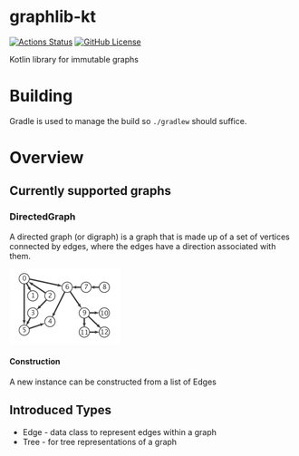 # graphlib-kt
[![Actions Status](https://github.com/link-time/graphlib-kt/workflows/Kotlin%20CI/badge.svg)](https://github.com/link-time/graphlib-kt/actions)
[![GitHub License](https://img.shields.io/badge/License-MIT-blue.svg)](https://opensource.org/licenses/MIT)

Kotlin library for immutable graphs

# Building 
Gradle is used to manage the build so `./gradlew` should suffice.

# Overview
## Currently supported graphs
### DirectedGraph
A directed graph (or digraph) is a graph that is made up of a set of vertices connected by edges, where the edges have a direction associated with them. 

![Image of Digraph](doc/images/digraph.png)
#### Construction
A new instance can be constructed from a list of Edges

## Introduced Types 
  * Edge - data class to represent edges within a graph
  * Tree - for tree representations of a graph

